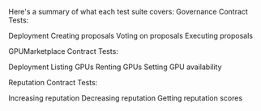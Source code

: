 Here's a summary of what each test suite covers:
Governance Contract Tests:

Deployment
Creating proposals
Voting on proposals
Executing proposals


GPUMarketplace Contract Tests:

Deployment
Listing GPUs
Renting GPUs
Setting GPU availability


Reputation Contract Tests:

Increasing reputation
Decreasing reputation
Getting reputation scores